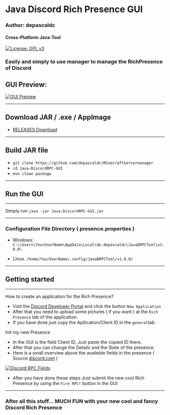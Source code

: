 # Java Discord Rich Presence GUI

### Author: depascaldc

#### Cross-Platform Java-Tool

[![License: GPL v3](https://img.shields.io/badge/License-GPL%20v3-blue.svg)](LICENSE)


### Easily and simply to use manager to manage the RichPresence of Discord

## GUI Preview:
[![GUI Preview](https://depascaldc.xyz/media/java_discord_richpresence_tool_preview.png)](https://depascaldc.xyz)

---

## Download JAR / .exe / AppImage
- [RELEASES Download](https://github.com/depascaldc/Java-DiscordRPC-GUI/releases/)

---
## Build JAR file
- `git clone https://github.com/depascaldc/MinecraftServermanager`
- `cd Java-DiscordRPC-GUI`
- `mvn clean package`

---

## Run the GUI
---

Simply run `java -jar Java-DiscordRPC-GUI.jar`

---


### Configuration File Directory ( presence.properties ) 

- Windows: `C:\\Users\YourUserName\AppData\Local\de.depascaldc\JavaDRPCTool\v1.0.0\`

- Linux. `/home/YourUserName/.config/JavaDRPCTool/v1.0.0/`

---

## Getting started
-------------
How to create an application for the Rich Presence?
- Visit the [Discord Developer Portal](https://discord.com/developers) and click the button `New Application`
- After that you need to upload some pictures ( if you want ) at the `Rich Presence` tab of the application.
- If you have done just copy the Apllication/Client ID in the `general`tab

Init my new Presence
- In the GUI is the field Client ID. Just paste the copied ID there.
- After that you can change the Details and the State of the presence.
- Here is a small overview above the availeble fields in the presence ( Source [discord.com](https://discord.com/developers/docs/rich-presence/how-to) )

[![Discord RPC Fields](https://discord.com/assets/43bef54c8aee2bc0fd1c717d5f8ae28a.png)](https://discord.com/assets/43bef54c8aee2bc0fd1c717d5f8ae28a.png)


- After you have done these steps Just submit the new cool Rich Presence by using the `Fire RPC!` button in the GUI

-------------


### After all this stuff... MUCH FUN with your new cool and fancy Discord Rich Presence








